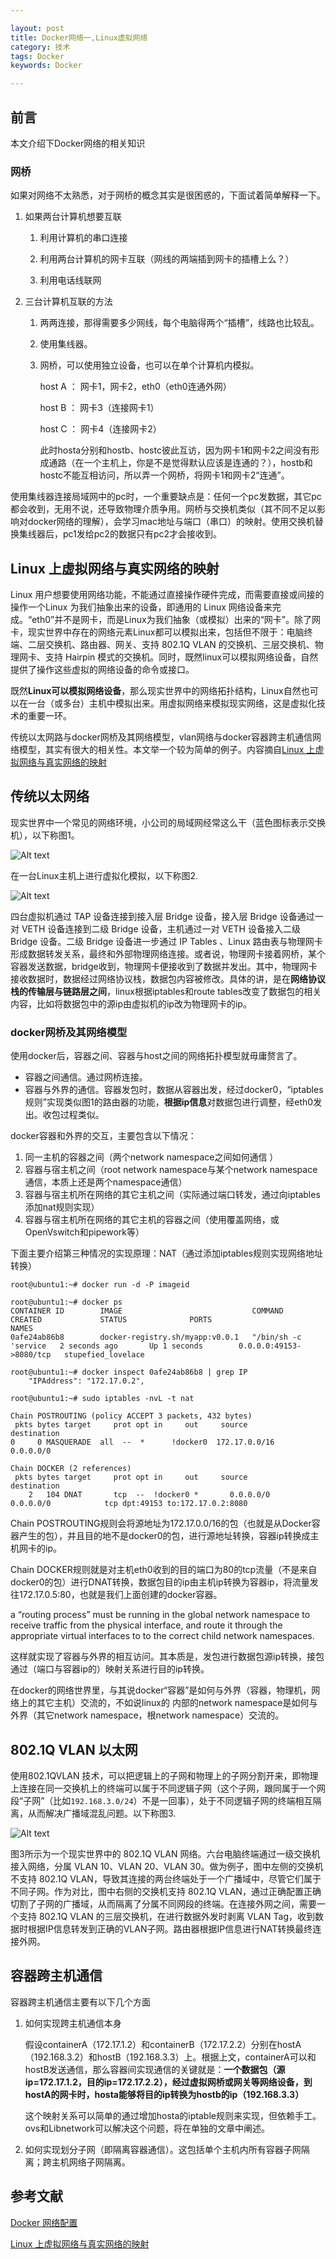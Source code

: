 ```yaml
---

layout: post
title: Docker网络一,Linux虚拟网络
category: 技术
tags: Docker
keywords: Docker

---
```


## 前言

本文介绍下Docker网络的相关知识

### 网桥

如果对网络不太熟悉，对于网桥的概念其实是很困惑的，下面试着简单解释一下。

1. 如果两台计算机想要互联

    1. 利用计算机的串口连接

    2. 利用两台计算机的网卡互联（网线的两端插到网卡的插槽上么？）

    3. 利用电话线联网

2. 三台计算机互联的方法

    1. 两两连接，那得需要多少网线，每个电脑得两个“插槽”，线路也比较乱。
    
    2. 使用集线器。

    3. 网桥，可以使用独立设备，也可以在单个计算机内模拟。

        host A ： 网卡1，网卡2，eth0（eth0连通外网）
    
        host B ： 网卡3（连接网卡1）
    
        host C ： 网卡4（连接网卡2）

        此时hosta分别和hostb、hostc彼此互访，因为网卡1和网卡2之间没有形成通路（在一个主机上，你是不是觉得默认应该是连通的？），hostb和hostc不能互相访问，所以弄一个网桥，将网卡1和网卡2“连通”。
        
使用集线器连接局域网中的pc时，一个重要缺点是：任何一个pc发数据，其它pc都会收到，无用不说，还导致物理介质争用。网桥与交换机类似（其不同不足以影响对docker网络的理解），会学习mac地址与端口（串口）的映射。使用交换机替换集线器后，pc1发给pc2的数据只有pc2才会接收到。

## Linux 上虚拟网络与真实网络的映射

Linux 用户想要使用网络功能，不能通过直接操作硬件完成，而需要直接或间接的操作一个Linux 为我们抽象出来的设备，即通用的 Linux 网络设备来完成。“eth0”并不是网卡，而是Linux为我们抽象（或模拟）出来的“网卡”。除了网卡，现实世界中存在的网络元素Linux都可以模拟出来，包括但不限于：电脑终端、二层交换机、路由器、网关、支持 802.1Q VLAN 的交换机、三层交换机、物理网卡、支持 Hairpin 模式的交换机。同时，既然linux可以模拟网络设备，自然提供了操作这些虚拟的网络设备的命令或接口。

既然**Linux可以模拟网络设备**，那么现实世界中的网络拓扑结构，Linux自然也可以在一台（或多台）主机中模拟出来。用虚拟网络来模拟现实网络，这是虚拟化技术的重要一环。

传统以太网路与docker网桥及其网络模型，vlan网络与docker容器跨主机通信网络模型，其实有很大的相关性。本文举一个较为简单的例子。内容摘自[Linux 上虚拟网络与真实网络的映射][]

## 传统以太网络

现实世界中一个常见的网络环境，小公司的局域网经常这么干（蓝色图标表示交换机），以下称图1。

![Alt text](/public/upload/docker/traditional_lan_architecture.jpg)

在一台Linux主机上进行虚拟化模拟，以下称图2.

![Alt text](/public/upload/docker/virtual_lan_architecture.jpg)

四台虚拟机通过 TAP 设备连接到接入层 Bridge 设备，接入层 Bridge 设备通过一对 VETH 设备连接到二级 Bridge 设备，主机通过一对 VETH 设备接入二级 Bridge 设备。二级 Bridge 设备进一步通过 IP Tables 、Linux 路由表与物理网卡形成数据转发关系，最终和外部物理网络连接。或者说，物理网卡接着网桥，某个容器发送数据，bridge收到，物理网卡便接收到了数据并发出。其中，物理网卡接收数据时，数据经过网络协议栈，数据包内容被修改。具体的讲，是在**网络协议栈的传输层与链路层之间**，linux根据iptables和route tables改变了数据包的相关内容，比如将数据包中的源ip由虚拟机的ip改为物理网卡的ip。

### docker网桥及其网络模型

使用docker后，容器之间、容器与host之间的网络拓扑模型就毋庸赘言了。

- 容器之间通信。通过网桥连接。
- 容器与外界的通信。容器发包时，数据从容器出发，经过docker0，“iptables规则”实现类似图1的路由器的功能，**根据ip信息**对数据包进行调整，经eth0发出。收包过程类似。

docker容器和外界的交互，主要包含以下情况：

1. 同一主机的容器之间（两个network namespace之间如何通信 ）
2. 容器与宿主机之间（root network namespace与某个network namespace通信，本质上还是两个namespace通信）
3. 容器与宿主机所在网络的其它主机之间（实际通过端口转发，通过向iptables添加nat规则实现）
4. 容器与宿主机所在网络的其它主机的容器之间（使用覆盖网络，或OpenVswitch和pipework等）

下面主要介绍第三种情况的实现原理：NAT（通过添加iptables规则实现网络地址转换）


    root@ubuntu1:~# docker run -d -P imageid
    
    root@ubuntu1:~# docker ps
    CONTAINER ID        IMAGE                             COMMAND                CREATED             STATUS              PORTS                     NAMES
    0afe24ab86b8        docker-registry.sh/myapp:v0.0.1   "/bin/sh -c 'service   2 seconds ago       Up 1 seconds        0.0.0.0:49153->8080/tcp   stupefied_lovelace
    
    root@ubuntu1:~# docker inspect 0afe24ab86b8 | grep IP
        "IPAddress": "172.17.0.2",

    root@ubuntu1:~# sudo iptables -nvL -t nat
    
    Chain POSTROUTING (policy ACCEPT 3 packets, 432 bytes)
     pkts bytes target     prot opt in     out     source               destination
    0     0 MASQUERADE  all  --  *      !docker0  172.17.0.0/16        0.0.0.0/0

    Chain DOCKER (2 references)
     pkts bytes target     prot opt in     out     source               destination
        2   104 DNAT       tcp  --  !docker0 *       0.0.0.0/0            0.0.0.0/0            tcp dpt:49153 to:172.17.0.2:8080

Chain POSTROUTING规则会将源地址为172.17.0.0/16的包（也就是从Docker容器产生的包），并且目的地不是docker0的包，进行源地址转换，容器ip转换成主机网卡的ip。

Chain DOCKER规则就是对主机eth0收到的目的端口为80的tcp流量（不是来自docker0的包）进行DNAT转换，数据包目的ip由主机ip转换为容器ip，将流量发往172.17.0.5:80，也就是我们上面创建的docker容器。

a “routing process” must be running in the global network namespace to receive traffic from the physical interface, and route it through the appropriate virtual interfaces to to the correct child network namespaces. 

这样就实现了容器与外界的相互访问。其本质是，发包进行数据包源ip转换，接包通过（端口与容器ip的）映射关系进行目的ip转换。

在docker的网络世界里，与其说docker“容器”是如何与外界（容器，物理机，网络上的其它主机）交流的，不如说linux的 内部的network namespace是如何与外界（其它network namespace，根network namespace）交流的。

## 802.1Q VLAN 以太网

使用802.1QVLAN 技术，可以把逻辑上的子网和物理上的子网分割开来，即物理上连接在同一交换机上的终端可以属于不同逻辑子网（这个子网，跟同属于一个网段“子网”（比如`192.168.3.0/24`）不是一回事），处于不同逻辑子网的终端相互隔离，从而解决广播域混乱问题。以下称图3.

![Alt text](/public/upload/docker/traditional_vlan_architecture.jpg)

图3所示为一个现实世界中的 802.1Q VLAN 网络。六台电脑终端通过一级交换机接入网络，分属 VLAN 10、VLAN 20、VLAN 30。做为例子，图中左侧的交换机不支持 802.1Q VLAN，导致其连接的两台终端处于一个广播域中，尽管它们属于不同子网。作为对比，图中右侧的交换机支持 802.1Q VLAN，通过正确配置正确切割了子网的广播域，从而隔离了分属不同网段的终端。在连接外网之间，需要一个支持 802.1Q VLAN 的三层交换机，在进行数据外发时剥离 VLAN Tag，收到数据时根据IP信息转发到正确的VLAN子网。路由器根据IP信息进行NAT转换最终连接外网。

## 容器跨主机通信

容器跨主机通信主要有以下几个方面

1. 如何实现跨主机通信本身

    假设containerA（172.17.1.2）和containerB（172.17.2.2）分别在hostA（192.168.3.2）和hostB（192.168.3.3）上。根据上文，containerA可以和hostB发送通信，那么容器间实现通信的关键就是：**一个数据包（源ip=172.17.1.2，目的ip=172.17.2.2），经过虚拟网桥或网关等网络设备，到hostA的网卡时，hosta能够将目的ip转换为hostb的ip（192.168.3.3）**

    这个映射关系可以简单的通过增加hosta的iptable规则来实现，但依赖手工。ovs和Libnetwork可以解决这个问题，将在单独的文章中阐述。
    
2. 如何实现划分子网（即隔离容器通信）。这包括单个主机内所有容器子网隔离；跨主机网络子网隔离。
    
## 参考文献

[Docker 网络配置][]

[Linux 上虚拟网络与真实网络的映射][]

[Docker 网络配置]: http://www.oschina.net/translate/docker-network-configuration
[Linux 上的基础网络设备详解]: https://www.ibm.com/developerworks/cn/linux/1310_xiawc_networkdevice/
[Linux 上虚拟网络与真实网络的映射]: https://www.ibm.com/developerworks/cn/linux/1312_xiawc_linuxvirtnet/